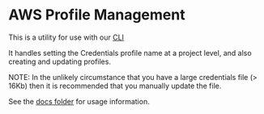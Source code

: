 # AWS Profile Management

This is a utility for use with our [CLI](https://github.com/blinkmobile/cli)

It handles setting the Credentials profile name at a project level, and also
creating and updating profiles.

NOTE: In the unlikely circumstance that you have a large credentials file 
(> 16Kb) then it is recommended that you manually update the file.

See the [docs folder](docs/) for usage information.
